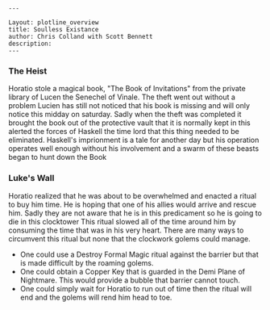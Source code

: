 ```
---

Layout: plotline_overview
title: Soulless Existance
author: Chris Colland with Scott Bennett
description: 
---
```

### The Heist

Horatio stole a magical book,  "The Book of Invitations" from the private library of Lucen the Senechel of Vinale. The theft went out without a problem Lucien has still not noticed that his book is missing and will only notice this midday on saturday. Sadly when the theft was completed it brought the book out of the protective vault that it is normally kept in this alerted the forces of Haskell the time lord that this thing needed to be eliminated. Haskell's imprionment is a tale for another day but his operation operates well enough without his involvement and a swarm of these beasts began to hunt down the Book 

### Luke's Wall

Horatio realized that he was about to be overwhelmed and enacted a ritual to buy him time. He is hoping that one of his allies would arrive and rescue him. Sadly they are not aware that he is in this predicament so he is going to die in this clocktower This ritual slowed all of the time around him by consuming the time that was in his very heart. There are many ways to circumvent this ritual but none that the clockwork golems could manage. 

- One could use a Destroy Formal Magic ritual against the barrier but that is made difficult by the roaming golems.
- One could obtain a Copper Key that is guarded in the Demi Plane of Nightmare. This would provide a bubble that barrier cannot touch. 
- One could simply wait for Horatio to run out of time then the ritual will end and the golems will rend him head to toe. 